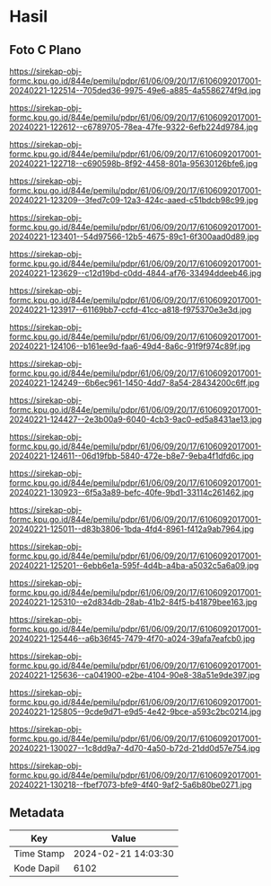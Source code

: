 # Hasil

## Foto C Plano

https://sirekap-obj-formc.kpu.go.id/844e/pemilu/pdpr/61/06/09/20/17/6106092017001-20240221-122514--705ded36-9975-49e6-a885-4a5586274f9d.jpg

https://sirekap-obj-formc.kpu.go.id/844e/pemilu/pdpr/61/06/09/20/17/6106092017001-20240221-122612--c6789705-78ea-47fe-9322-6efb224d9784.jpg

https://sirekap-obj-formc.kpu.go.id/844e/pemilu/pdpr/61/06/09/20/17/6106092017001-20240221-122718--c690598b-8f92-4458-801a-95630126bfe6.jpg

https://sirekap-obj-formc.kpu.go.id/844e/pemilu/pdpr/61/06/09/20/17/6106092017001-20240221-123209--3fed7c09-12a3-424c-aaed-c51bdcb98c99.jpg

https://sirekap-obj-formc.kpu.go.id/844e/pemilu/pdpr/61/06/09/20/17/6106092017001-20240221-123401--54d97566-12b5-4675-89c1-6f300aad0d89.jpg

https://sirekap-obj-formc.kpu.go.id/844e/pemilu/pdpr/61/06/09/20/17/6106092017001-20240221-123629--c12d19bd-c0dd-4844-af76-33494ddeeb46.jpg

https://sirekap-obj-formc.kpu.go.id/844e/pemilu/pdpr/61/06/09/20/17/6106092017001-20240221-123917--61169bb7-ccfd-41cc-a818-f975370e3e3d.jpg

https://sirekap-obj-formc.kpu.go.id/844e/pemilu/pdpr/61/06/09/20/17/6106092017001-20240221-124106--b161ee9d-faa6-49d4-8a6c-91f9f974c89f.jpg

https://sirekap-obj-formc.kpu.go.id/844e/pemilu/pdpr/61/06/09/20/17/6106092017001-20240221-124249--6b6ec961-1450-4dd7-8a54-28434200c6ff.jpg

https://sirekap-obj-formc.kpu.go.id/844e/pemilu/pdpr/61/06/09/20/17/6106092017001-20240221-124427--2e3b00a9-6040-4cb3-9ac0-ed5a8431ae13.jpg

https://sirekap-obj-formc.kpu.go.id/844e/pemilu/pdpr/61/06/09/20/17/6106092017001-20240221-124611--06d19fbb-5840-472e-b8e7-9eba4f1dfd6c.jpg

https://sirekap-obj-formc.kpu.go.id/844e/pemilu/pdpr/61/06/09/20/17/6106092017001-20240221-130923--6f5a3a89-befc-40fe-9bd1-33114c261462.jpg

https://sirekap-obj-formc.kpu.go.id/844e/pemilu/pdpr/61/06/09/20/17/6106092017001-20240221-125011--d83b3806-1bda-4fd4-8961-f412a9ab7964.jpg

https://sirekap-obj-formc.kpu.go.id/844e/pemilu/pdpr/61/06/09/20/17/6106092017001-20240221-125201--6ebb6e1a-595f-4d4b-a4ba-a5032c5a6a09.jpg

https://sirekap-obj-formc.kpu.go.id/844e/pemilu/pdpr/61/06/09/20/17/6106092017001-20240221-125310--e2d834db-28ab-41b2-84f5-b41879bee163.jpg

https://sirekap-obj-formc.kpu.go.id/844e/pemilu/pdpr/61/06/09/20/17/6106092017001-20240221-125446--a6b36f45-7479-4f70-a024-39afa7eafcb0.jpg

https://sirekap-obj-formc.kpu.go.id/844e/pemilu/pdpr/61/06/09/20/17/6106092017001-20240221-125636--ca041900-e2be-4104-90e8-38a51e9de397.jpg

https://sirekap-obj-formc.kpu.go.id/844e/pemilu/pdpr/61/06/09/20/17/6106092017001-20240221-125805--9cde9d71-e9d5-4e42-9bce-a593c2bc0214.jpg

https://sirekap-obj-formc.kpu.go.id/844e/pemilu/pdpr/61/06/09/20/17/6106092017001-20240221-130027--1c8dd9a7-4d70-4a50-b72d-21dd0d57e754.jpg

https://sirekap-obj-formc.kpu.go.id/844e/pemilu/pdpr/61/06/09/20/17/6106092017001-20240221-130218--fbef7073-bfe9-4f40-9af2-5a6b80be0271.jpg


## Metadata

| Key        | Value               |
| ---------- | ------------------- |
| Time Stamp | 2024-02-21 14:03:30 |
| Kode Dapil | 6102                |



